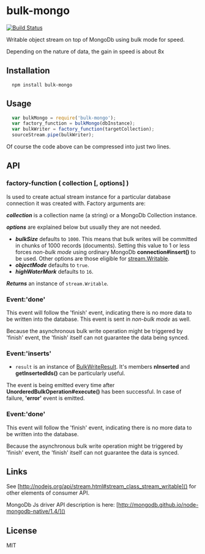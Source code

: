 # bulk-mongo

[![Build Status](https://travis-ci.org/villu357/bulk-mongo.svg?branch=master)](https://travis-ci.org/villu357/bulk-mongo)

Writable object stream on top of MongoDb using bulk mode for speed.

Depending on the nature of data, the gain in speed is about 8x

## Installation

```
  npm install bulk-mongo
```

## Usage

```js
  var bulkMongo = require('bulk-mongo');
  var factory_function = bulkMongo(dbInstance);
  var bulkWriter = factory_function(targetCollection);
  sourceStream.pipe(bulkWriter);
```

Of course the code above can be compressed into just two lines.

## API

### factory-function ( collection [, options] )
Is used to create actual stream instance for a particular database connection
it was created with. Factory arguments are:

***collection*** is a collection name (a string) or a MongoDb Collection
instance.

***options*** are explained below but usually they are not needed.

  * ***bulkSize*** defaults to `1000`. This means that bulk writes will be committed
  in chunks of 1000 records (documents). Setting this value to 1 or less forces
  *non-bulk mode* using ordinary MongoDb **connection#insert()** to be used. Other
  options are those eligible for [stream.Writable](http://nodejs.org/api/stream.html).
  * ***objectMode*** defaults to `true`.
  * ***highWaterMark*** defaults to `16`.

***Returns*** an instance of `stream.Writable`.

### Event:'done'

This event will follow the 'finish' event, indicating there is no more data to
be written into the database. This event is sent in *non-bulk mode* as well.

Because the asynchronous bulk write operation might be triggered by 'finish'
event, the 'finish' itself can not guarantee the data being synced.

### Event:'inserts'

  * `result` is an instance of [BulkWriteResult](http://mongodb.github.io/node-mongodb-native/2.0/api/BulkWriteResult.html).
  It's members **nInserted** and **getInsertedIds()** can be particularly useful.

The event is being emitted every time after **UnorderedBulkOperation#execute()**
has been successful. In case of failure, **'error'** event is emitted.

### Event:'done'

This event will follow the 'finish' event, indicating there is no more data to
be written into the database.

Because the asynchronous bulk write operation might be triggered by 'finish'
event, the 'finish' itself can not guarantee the data is synced.

## Links

See [http://nodejs.org/api/stream.html#stream_class_stream_writable]() for
other elements of consumer API.

MongoDb Js driver API description is here:
[http://mongodb.github.io/node-mongodb-native/1.4/]()


## License

MIT
